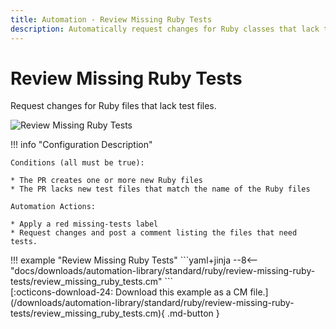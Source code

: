 ```yaml
---
title: Automation - Review Missing Ruby Tests
description: Automatically request changes for Ruby classes that lack test files in a PR.
---
```

# Review Missing Ruby Tests

<!-- --8<-- [start:example]-->

Request changes for Ruby files that lack test files.

![Review Missing Ruby Tests](/automations/standard/ruby/review-missing-ruby-tests/review-missing-ruby-tests.png)

!!! info "Configuration Description"

    Conditions (all must be true):
    
    * The PR creates one or more new Ruby files
    * The PR lacks new test files that match the name of the Ruby files
    
    Automation Actions:
    
    * Apply a red missing-tests label
    * Request changes and post a comment listing the files that need tests.

<div class="automationExample" markdown="1">
!!! example "Review Missing Ruby Tests"
    ```yaml+jinja
    --8<-- "docs/downloads/automation-library/standard/ruby/review-missing-ruby-tests/review_missing_ruby_tests.cm"
    ```
    <div class="result" markdown>
      <span>
      [:octicons-download-24: Download this example as a CM file.](/downloads/automation-library/standard/ruby/review-missing-ruby-tests/review_missing_ruby_tests.cm){ .md-button }
      </span>
    </div>
<!-- --8<-- [end:example]-->